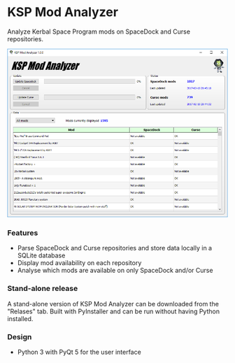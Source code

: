 # KSP Mod Analyzer
Analyze Kerbal Space Program mods on SpaceDock and Curse repositories.

<img src="https://github.com/akej74/ksp-mod-analyzer/blob/master/screenshots/ksp_mod_analyzer_screenshot_1.png" width="700">

### Features
- Parse SpaceDock and Curse repositories and store data locally in a SQLite database
- Display mod availability on each repository
- Analyse which mods are available on only SpaceDock and/or Curse

### Stand-alone release
A stand-alone version of KSP Mod Analyzer can be downloaded from the "Relases" tab. Built with PyInstaller and can be run without having Python installed.

### Design
- Python 3 with PyQt 5 for the user interface
